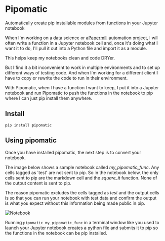 # Pipomatic

Automatically create pip installable modules from functions in your Jupyter notebook

When I'm working on a data science or a[Papermill](phttps://github.com/nteract/papermill) automation project, I will often write a function in a Jupyter notebook cell and, once it's doing what I want it to do, I'll pull it out into a Python file and import it as a module.

This helps keep my notebooks clean and code DRYer.

But I find it a bit inconvenient to work in multiple environments and to set up different ways of testing code. And when I'm working for a different client I have to copy or rewrite the code to run in their environment.

With Pipomatic, when I have a function I want to keep, I put it into a Jupyter notebook and run Pipomatic to push the functions in the notebook to pip where I can just pip install them anywhere.

## Install

    pip install pipomatic

## Using pipomatic

Once you have installed pipomatic, the next step is to convert your notebook. 

The image below shows a sample notebook called _my_pipomatic_func_. Any cells tagged as 'test' are not sent to pip. So in the notebook below, the only cells sent to pip are the markdown cell and the _square_it_ function. None of the output content is sent to pip.

The reason pipomatic excludes the cells tagged as _test_ and the output cells is so that you can run your notebook with test data and confirm the output is what you expect without this information being made public in pip.

![Notebook](./sample_notebook/cells_tagged_test.png)

Running `pipomatic my_pipomatic_func` in a terminal window like you used to launch your Jupyter notebook creates a python file and submits it to pip so the functions in the notebook can be pip installed.


